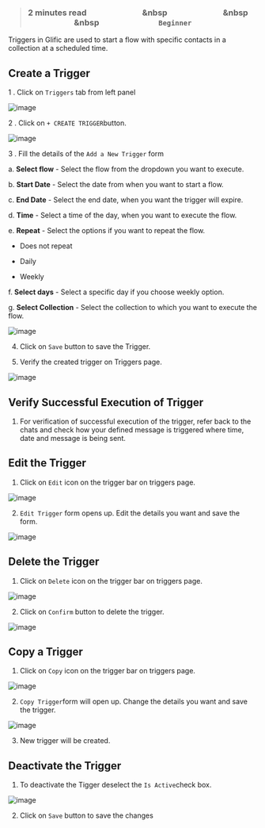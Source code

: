 > ### **2 minutes read &nbsp; &nbsp; &nbsp; &nbsp; &nbsp; &nbsp; &nbsp; &nbsp; &nbsp; &nbsp; &nbsp; &nbsp; &nbsp; &nbsp; &nbsp &nbsp; &nbsp; &nbsp; &nbsp; &nbsp; &nbsp; &nbsp; &nbsp; &nbsp; &nbsp; &nbsp; &nbsp; &nbsp; &nbsp; &nbsp &nbsp; &nbsp; &nbsp; &nbsp; &nbsp; &nbsp; &nbsp; &nbsp; &nbsp; &nbsp; &nbsp; &nbsp; &nbsp; &nbsp; &nbsp &nbsp; &nbsp; &nbsp; &nbsp; &nbsp; &nbsp; &nbsp; &nbsp; &nbsp; &nbsp; &nbsp; &nbsp; &nbsp; &nbsp; &nbsp; `Beginner`**

Triggers in Glific are used to start a flow with specific contacts in a collection at a scheduled time.

## Create a Trigger

1 . Click on `Triggers` tab from left panel

![image](https://user-images.githubusercontent.com/32592458/212646689-26b30a76-d08a-4a96-a85f-c8e32db9dd00.png)

2 . Click on `+ CREATE TRIGGER`button.

![image](https://user-images.githubusercontent.com/32592458/212646723-95237183-67b7-480d-a5a9-3a4259eabc40.png)

3 . Fill the details of the `Add a New Trigger` form

  a. **Select flow** - Select the flow from the dropdown you want to execute.

  b. **Start Date** - Select the date from when you want to start a flow.

  c. **End Date** - Select the end date, when you want the trigger will expire.

  d. **Time** - Select a time of the day, when you want to execute the flow.

  e. **Repeat** - Select the options if you want to repeat the flow.

  - Does not repeat

  - Daily

  - Weekly


f. **Select days** - Select a specific day if you choose weekly option.

  g. **Select Collection** - Select the collection to which you want to execute the flow.

![image](https://user-images.githubusercontent.com/32592458/212646948-c63f09ca-e266-40b0-9a20-d1c44d474779.png)

4.  Click on `Save` button to save the Trigger.

5. Verify the created trigger on Triggers page.

![image](https://user-images.githubusercontent.com/32592458/212646976-53e3f899-c618-4b0b-b2eb-853455c64552.png)

## Verify Successful  Execution of Trigger

1. For verification of successful execution of the trigger, refer back to the chats and check how your defined message is triggered where time, date and message is being sent.

## Edit the Trigger

1. Click on `Edit` icon on the trigger bar on triggers page.

![image](https://user-images.githubusercontent.com/32592458/212647015-3a825706-563f-42d5-9c87-a40e97fcefa0.png)



2. `Edit Trigger` form opens up. Edit the details you want and save the form.

![image](https://user-images.githubusercontent.com/32592458/212647034-92c6c237-eedf-42ba-af73-ef578ad9c6b5.png)



## Delete the Trigger

1. Click on `Delete` icon on the trigger bar on triggers page.

![image](https://user-images.githubusercontent.com/32592458/212647052-18158d6f-0c3d-457c-a0ba-a18d436ff60d.png)



2. Click on `Confirm` button to delete the trigger.

![image](https://user-images.githubusercontent.com/32592458/212647080-0b3e0340-fc39-4b7f-998b-b510bf7a32a6.png)



## Copy a Trigger

1. Click on `Copy` icon on the trigger bar on triggers page.

![image](https://user-images.githubusercontent.com/32592458/212647113-b04bef3e-07bd-42e4-ac48-3a7efd9e8132.png)



2. `Copy Trigger`form will open up. Change the details you want and save the trigger.

![image](https://user-images.githubusercontent.com/32592458/212647214-2e2080e2-9a22-46e8-bc84-e68f3890fc45.png)



3. New trigger will be created.

## Deactivate the Trigger

1. To deactivate the Tigger deselect the `Is Active`check box.

![image](https://user-images.githubusercontent.com/32592458/212647234-f3be038c-db90-4e08-8ebd-7196c1727855.png)

2. Click on `Save` button to save the changes

